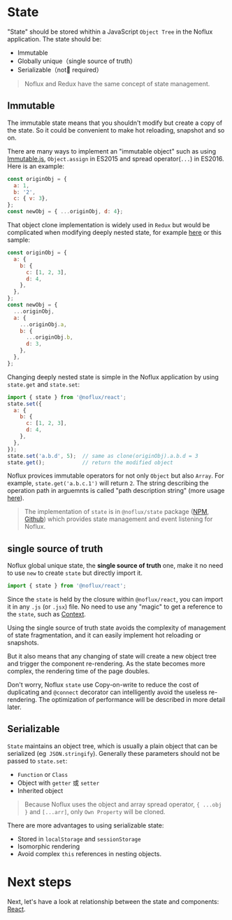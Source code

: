 # State

"State" should be stored whithin a JavaScript `Object Tree` in the Noflux application. The state should be:

* Immutable
* Globally unique（single source of truth）
* Serializable（not required）

> Noflux and Redux have the same concept of state management.

## Immutable

The immutable state means that you shouldn't modify but create a copy of the state. So it could be convenient to make hot reloading, snapshot and so on.

There are many ways to implement an "immutable object" such as using [Immutable.js](https://facebook.github.io/immutable-js/), `Object.assign` in ES2015 and spread operator(`...`) in ES2016. Here is an example:

```js
const originObj = {
  a: 1,
  b: '2',
  c: { v: 3},
};
const newObj = { ...originObj, d: 4};
```

That object clone implementation is widely used in `Redux` but would be complicated when modifying deeply nested state, for example [here](http://redux.js.org/docs/recipes/reducers/ImmutableUpdatePatterns.html#correct-approach-copying-all-levels-of-nested-data) or this sample:

```js
const originObj = {
  a: {
    b: {
      c: [1, 2, 3],
      d: 4,
    },
  },
};
const newObj = {
  ...originObj,
  a: {
    ...originObj.a,
    b: {
      ...originObj.b,
      d: 3,
    },
  },
};
```

Changing deeply nested state is simple in the Noflux application by using `state.get` and `state.set`:

```js
import { state } from '@noflux/react';
state.set({
  a: {
    b: {
      c: [1, 2, 3],
      d: 4,
    },
  },
});
state.set('a.b.d', 5);  // same as clone(originObj).a.b.d = 3
state.get();            // return the modified object
```

Noflux provices immutable operators for not only `Object` but also `Array`. For example, `state.get('a.b.c.1')` will return `2`. The string describing the operation path in arguemnts is called "path description string" (more usage [here](../advanced/state.md#path)).

> The implementation of `state` is in `@noflux/state` package ([NPM](https://www.npmjs.com/package/@noflux/state), [Github](https://github.com/nofluxjs/noflux-state)) which provides state management and event listening for Noflux.

## single source of truth

Noflux global unique state, the **single source of truth** one, make it no need to use `new` to create `state` but directly import it.

```js
import { state } from '@noflux/react';
```

Since the `state` is held by the closure within `@noflux/react`, you can import it in any `.js` (or `.jsx`) file. No need to use any "magic" to get a reference to the `state`, such as [Context](https://facebook.github.io/react/docs/context.html).

Using the single source of truth state avoids the complexity of management of state fragmentation, and it can easily implement hot reloading or snapshots.

But it also means that any changing of state will create a new object tree and trigger the component re-rendering. As the state becomes more complex, the rendering time of the page doubles.

Don't worry, Noflux `state` use Copy-on-write to reduce the cost of duplicating and `@connect` decorator can intelligently avoid the useless re-rendering. The optimization of performance will be described in more detail later.

## Serializable

`State` maintains an object tree, which is usually a plain object that can be serialized (eg` JSON.stringify`). Generally these parameters should not be passed to `state.set`:

* `Function` or `Class`
* Object with `getter` 或 `setter`
* Inherited object

> Because Noflux uses the object and array spread operator, `{ ...obj }` and `[...arr]`, only `Own Property` will be cloned.

There are more advantages to using serializable state:

* Stored in `localStorage` and `sessionStorage`
* Isomorphic rendering
* Avoid complex `this` references in nesting objects.

# Next steps

Next, let's have a look at relationship between the state and components: [React](./react.md).
